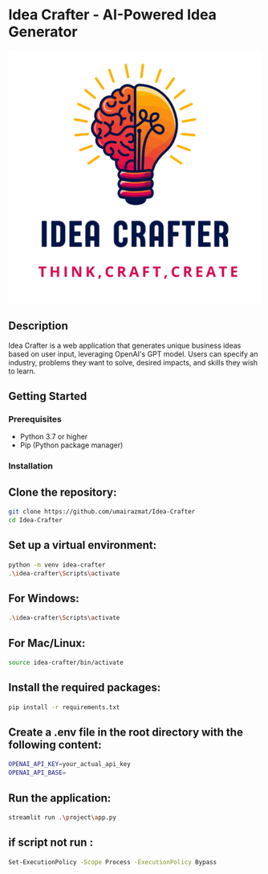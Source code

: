 # Idea Crafter - AI-Powered Idea Generator

<img src="/public/Main Logo.jpg" >

## Description

Idea Crafter is a web application that generates unique business ideas based on user input, leveraging OpenAI's GPT model. Users can specify an industry, problems they want to solve, desired impacts, and skills they wish to learn.

## Getting Started

### Prerequisites

- Python 3.7 or higher
- Pip (Python package manager)

### Installation

## Clone the repository:

```bash
git clone https://github.com/umairazmat/Idea-Crafter
cd Idea-Crafter
```

## Set up a virtual environment:

```bash
python -m venv idea-crafter
.\idea-crafter\Scripts\activate
```

## For Windows:

```bash
.\idea-crafter\Scripts\activate
```

## For Mac/Linux:

```bash
source idea-crafter/bin/activate
```

## Install the required packages:

```bash
pip install -r requirements.txt
```

## Create a .env file in the root directory with the following content:

```bash
OPENAI_API_KEY=your_actual_api_key
OPENAI_API_BASE=
```

## Run the application:

```bash
streamlit run .\project\app.py
```

## if script not run :

```bash
Set-ExecutionPolicy -Scope Process -ExecutionPolicy Bypass
```
